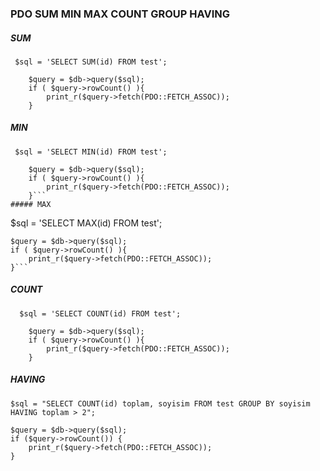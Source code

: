 ### PDO SUM MIN MAX COUNT GROUP HAVING

##### SUM

```
 $sql = 'SELECT SUM(id) FROM test';

    $query = $db->query($sql);
    if ( $query->rowCount() ){
        print_r($query->fetch(PDO::FETCH_ASSOC));
    }
```
##### MIN

```
 $sql = 'SELECT MIN(id) FROM test';

    $query = $db->query($sql);
    if ( $query->rowCount() ){
        print_r($query->fetch(PDO::FETCH_ASSOC));
    }```
##### MAX

```
$sql = 'SELECT MAX(id) FROM test';

    $query = $db->query($sql);
    if ( $query->rowCount() ){
        print_r($query->fetch(PDO::FETCH_ASSOC));
    }```
##### COUNT

```
  $sql = 'SELECT COUNT(id) FROM test';

    $query = $db->query($sql);
    if ( $query->rowCount() ){
        print_r($query->fetch(PDO::FETCH_ASSOC));
    }
```


##### HAVING

```
$sql = "SELECT COUNT(id) toplam, soyisim FROM test GROUP BY soyisim HAVING toplam > 2";

$query = $db->query($sql);
if ($query->rowCount()) {
    print_r($query->fetch(PDO::FETCH_ASSOC));
}
```




















